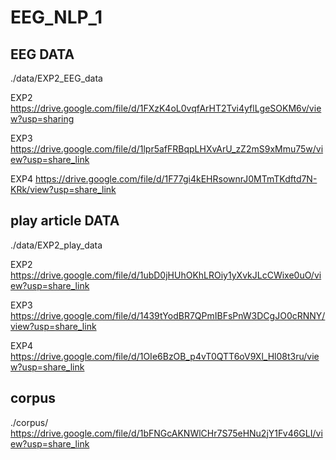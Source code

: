 # EEG_NLP_1

## EEG DATA
./data/EXP2_EEG_data

EXP2
https://drive.google.com/file/d/1FXzK4oL0vqfArHT2Tvi4yflLgeSOKM6v/view?usp=sharing

EXP3
https://drive.google.com/file/d/1lpr5afFRBqpLHXvArU_zZ2mS9xMmu75w/view?usp=share_link

EXP4
https://drive.google.com/file/d/1F77gi4kEHRsownrJ0MTmTKdftd7N-KRk/view?usp=share_link

## play article DATA
./data/EXP2_play_data

EXP2
https://drive.google.com/file/d/1ubD0jHUhOKhLROiy1yXvkJLcCWixe0uO/view?usp=share_link

EXP3
https://drive.google.com/file/d/1439tYodBR7QPmIBFsPnW3DCgJO0cRNNY/view?usp=share_link

EXP4
https://drive.google.com/file/d/1OIe6BzOB_p4vT0QTT6oV9Xl_Hl08t3ru/view?usp=share_link

## corpus
./corpus/
https://drive.google.com/file/d/1bFNGcAKNWlCHr7S75eHNu2jY1Fv46GLI/view?usp=share_link

